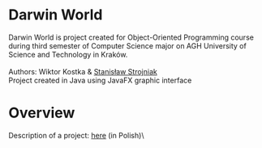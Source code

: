 # Darwin World
Darwin World is project created for Object-Oriented Programming course during third semester of Computer Science major on AGH University of Science and Technology in Kraków.\
\
Authors: Wiktor Kostka & [Stanisław Strojniak](https://github.com/stawkey)\
Project created in Java using JavaFX graphic interface

# Overview
Description of a project: [here](https://github.com/Soamid/obiektowe-lab/tree/master/proj) (in Polish)\

